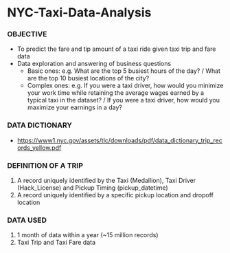 # NYC-Taxi-Data-Analysis

### OBJECTIVE
- To predict the fare and tip amount of a taxi ride given taxi trip and fare data  
- Data exploration and answering of business questions 
  - Basic ones: e.g. What are the top 5 busiest hours of the day? / What are the top 10 busiest locations of the city?
  - Complex ones: e.g. If you were a taxi driver, how would you minimize your work time while retaining the average wages earned by a typical taxi in the dataset? / If you were a taxi driver, how would you maximize your earnings in a day?

### DATA DICTIONARY
- https://www1.nyc.gov/assets/tlc/downloads/pdf/data_dictionary_trip_records_yellow.pdf

### DEFINITION OF A TRIP 
1) A record uniquely identified by the Taxi (Medallion), Taxi Driver (Hack_License) and Pickup Timing (pickup_datetime)
2) A record uniquely identified by a specific pickup location and dropoff location

### DATA USED
1) 1 month of data within a year (~15 million records)
2) Taxi Trip and Taxi Fare data 



 
